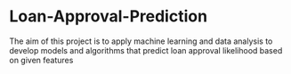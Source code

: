 # Loan-Approval-Prediction
The aim of this project is to apply machine learning and data analysis to develop models and algorithms that predict loan approval likelihood based on given features
